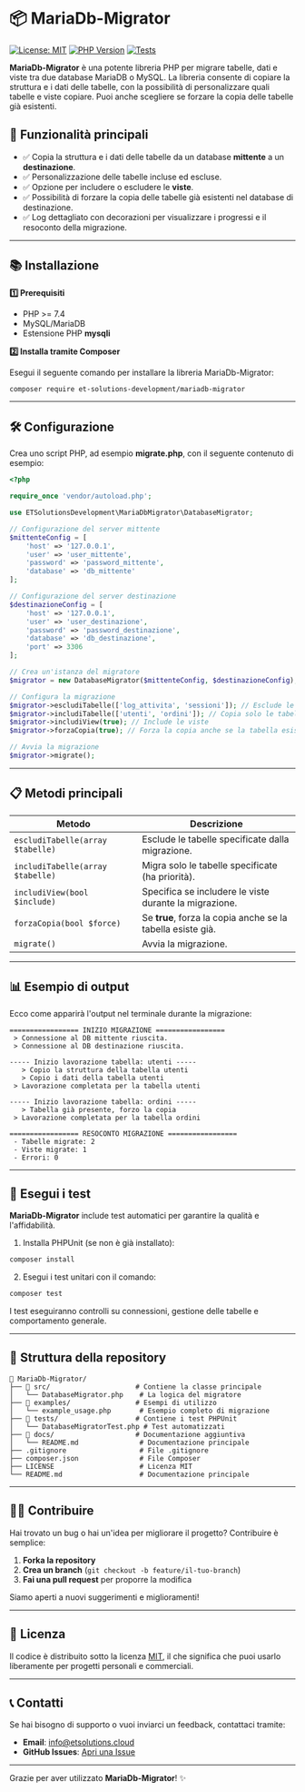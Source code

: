# 📦 MariaDb-Migrator

[![License: MIT](https://img.shields.io/badge/License-MIT-green.svg)](LICENSE)
[![PHP Version](https://img.shields.io/badge/PHP-%5E7.4%20%7C%7C%20%5E8.0-blue.svg)](https://www.php.net/)
[![Tests](https://github.com/ET-Solutions-Development/MariaDb-Migrator/actions/workflows/test.yml/badge.svg)](https://github.com/ET-Solutions-Development/MariaDb-Migrator/actions/workflows/test.yml)

**MariaDb-Migrator** è una potente libreria PHP per migrare tabelle, dati e viste tra due database MariaDB o MySQL. La libreria consente di copiare la struttura e i dati delle tabelle, con la possibilità di personalizzare quali tabelle e viste copiare. Puoi anche scegliere se forzare la copia delle tabelle già esistenti.

## 🚀 **Funzionalità principali**

- ✅ Copia la struttura e i dati delle tabelle da un database **mittente** a un **destinazione**.
- ✅ Personalizzazione delle tabelle incluse ed escluse.
- ✅ Opzione per includere o escludere le **viste**.
- ✅ Possibilità di forzare la copia delle tabelle già esistenti nel database di destinazione.
- ✅ Log dettagliato con decorazioni per visualizzare i progressi e il resoconto della migrazione.

---

## 📚 **Installazione**

**1️⃣ Prerequisiti**

- PHP >= 7.4
- MySQL/MariaDB
- Estensione PHP **mysqli**

**2️⃣ Installa tramite Composer**

Esegui il seguente comando per installare la libreria MariaDb-Migrator:

```bash
composer require et-solutions-development/mariadb-migrator
```

---

## 🛠️ **Configurazione**

Crea uno script PHP, ad esempio **migrate.php**, con il seguente contenuto di esempio:

```php
<?php

require_once 'vendor/autoload.php';

use ETSolutionsDevelopment\MariaDbMigrator\DatabaseMigrator;

// Configurazione del server mittente
$mittenteConfig = [
    'host' => '127.0.0.1',
    'user' => 'user_mittente',
    'password' => 'password_mittente',
    'database' => 'db_mittente'
];

// Configurazione del server destinazione
$destinazioneConfig = [
    'host' => '127.0.0.1',
    'user' => 'user_destinazione',
    'password' => 'password_destinazione',
    'database' => 'db_destinazione',
    'port' => 3306
];

// Crea un'istanza del migratore
$migrator = new DatabaseMigrator($mittenteConfig, $destinazioneConfig);

// Configura la migrazione
$migrator->escludiTabelle(['log_attivita', 'sessioni']); // Esclude le tabelle "log_attivita" e "sessioni"
$migrator->includiTabelle(['utenti', 'ordini']); // Copia solo le tabelle "utenti" e "ordini"
$migrator->includiView(true); // Include le viste
$migrator->forzaCopia(true); // Forza la copia anche se la tabella esiste già

// Avvia la migrazione
$migrator->migrate();
```

---

## 📋 **Metodi principali**

| **Metodo**                       | **Descrizione**                                             |
| -------------------------------- | ----------------------------------------------------------- |
| `escludiTabelle(array $tabelle)` | Esclude le tabelle specificate dalla migrazione.            |
| `includiTabelle(array $tabelle)` | Migra solo le tabelle specificate (ha priorità).            |
| `includiView(bool $include)`     | Specifica se includere le viste durante la migrazione.      |
| `forzaCopia(bool $force)`        | Se **true**, forza la copia anche se la tabella esiste già. |
| `migrate()`                      | Avvia la migrazione.                                        |

---

## 📊 **Esempio di output**

Ecco come apparirà l'output nel terminale durante la migrazione:

```
================= INIZIO MIGRAZIONE =================
 > Connessione al DB mittente riuscita.
 > Connessione al DB destinazione riuscita.

----- Inizio lavorazione tabella: utenti -----
   > Copio la struttura della tabella utenti
   > Copio i dati della tabella utenti
 > Lavorazione completata per la tabella utenti

----- Inizio lavorazione tabella: ordini -----
   > Tabella già presente, forzo la copia
 > Lavorazione completata per la tabella ordini

================= RESOCONTO MIGRAZIONE =================
 - Tabelle migrate: 2
 - Viste migrate: 1
 - Errori: 0
```

---

## 🧪 **Esegui i test**

**MariaDb-Migrator** include test automatici per garantire la qualità e l'affidabilità.

1. Installa PHPUnit (se non è già installato):

```bash
composer install
```

2. Esegui i test unitari con il comando:

```bash
composer test
```

I test eseguiranno controlli su connessioni, gestione delle tabelle e comportamento generale.

---

## 📄 **Struttura della repository**

```
📁 MariaDb-Migrator/
├── 📁 src/                     # Contiene la classe principale
│   └── DatabaseMigrator.php    # La logica del migratore
├── 📁 examples/                # Esempi di utilizzo
│   └── example_usage.php       # Esempio completo di migrazione
├── 📁 tests/                   # Contiene i test PHPUnit
│   └── DatabaseMigratorTest.php # Test automatizzati
├── 📁 docs/                    # Documentazione aggiuntiva
│   └── README.md               # Documentazione principale
├── .gitignore                  # File .gitignore
├── composer.json               # File Composer
├── LICENSE                     # Licenza MIT
└── README.md                   # Documentazione principale
```

---

## 🧑‍💻 **Contribuire**

Hai trovato un bug o hai un'idea per migliorare il progetto? Contribuire è semplice:

1. **Forka la repository**
2. **Crea un branch** (`git checkout -b feature/il-tuo-branch`)
3. **Fai una pull request** per proporre la modifica

Siamo aperti a nuovi suggerimenti e miglioramenti!

---

## 📜 **Licenza**

Il codice è distribuito sotto la licenza [MIT](LICENSE), il che significa che puoi usarlo liberamente per progetti personali e commerciali.

---

## 📞 **Contatti**

Se hai bisogno di supporto o vuoi inviarci un feedback, contattaci tramite:

- **Email**: [info@etsolutions.cloud](mailto:info@etsolutions.cloud)
- **GitHub Issues**: [Apri una Issue](https://github.com/ET-Solutions-Development/MariaDb-Migrator/issues)

---

Grazie per aver utilizzato **MariaDb-Migrator**! ✨
